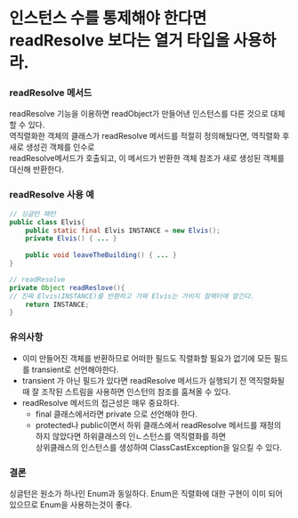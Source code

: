 # 인스턴스 수를 통제해야 한다면 readResolve 보다는 열거 타입을 사용하라.

### readResolve 메서드
readResolve 기능을 이용하면 readObject가 만들어낸 인스턴스를 다른 것으로 대체할 수 있다.
<br> 역직렬화한 객체의 클래스가 readResolve 메서드를 적절히 정의해뒀다면, 역직렬화 후 새로 생성괸 객체를 인수로
<br> readResolve메서드가 호출되고, 이 메서드가 반환한 객체 참조가 새로 생성된 객체를 대신해 반환한다.


### readResolve 사용 예
````java
// 싱글턴 패턴
public class Elvis{
    public static final Elvis INSTANCE = new Elvis();
    private Elvis() { ... }
    
    public void leaveTheBuilding() { ... }
}

// readResolve
private Object readReslove(){
// 진짜 Elvis(INSTANCE)를 반환하고 가짜 Elvis는 가비지 컬렉터에 맡긴다.
    return INSTANCE;
}
````
### 유의사항
- 이미 만들어진 객체를 반환하므로 어떠한 필드도 직렬화할 필요가 없기에 모든 필드를 transient로 선언해야한다.
- transient 가 아닌 필드가 있다면 readResolve 메서드가 실행되기 전 역직렬화될때 잘 조작된 스트림을 사용하면 인스턴의 참조를 훔쳐올 수 있다.
- readResolve 메서드의 접근성은 매우 중요하다.
    - final 클래스에서라면 private 으로 선언해야 한다.
    - protected나 public이면서 하위 클래스에서 readResolve 메서드를 재정의 하지 않았다면 하위클래스의 인ㄴ스턴스를 역직렬화를 하면
    <br> 상위클래스의 인스턴스를 생성하여 ClassCastException을 일으킬 수 있다.
    
### 결론
싱글턴은 원소가 하나인 Enum과 동일하다. Enum은 직렬화에 대한 구현이 이미 되어있으므로 Enum을 사용하는것이 좋다.

